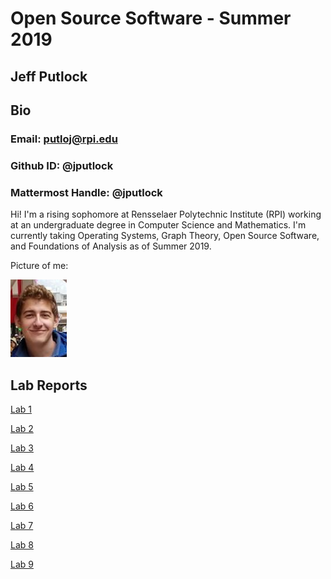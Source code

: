# Open Source Software - Summer 2019
## Jeff Putlock

## Bio

### Email: putloj@rpi.edu
### Github ID: @jputlock
### Mattermost Handle: @jputlock

Hi! I'm a rising sophomore at Rensselaer Polytechnic Institute (RPI) working at an undergraduate degree in Computer Science and Mathematics. I'm currently taking Operating Systems, Graph Theory, Open Source Software, and Foundations of Analysis as of Summer 2019.

Picture of me:

![jeff](labs/lab01/images/joff.png)


## Lab Reports

[Lab 1](labs/lab01/lab01.md)

[Lab 2](labs/lab02/lab02.md)

[Lab 3](labs/lab03/lab03.md)

[Lab 4](labs/lab04/lab04.md)

[Lab 5](labs/lab05/lab05.md)

[Lab 6](labs/lab06/lab06.md)

[Lab 7](labs/lab07/lab07.md)

[Lab 8](labs/lab08/lab08.md)

[Lab 9](labs/lab09/lab09.md)
